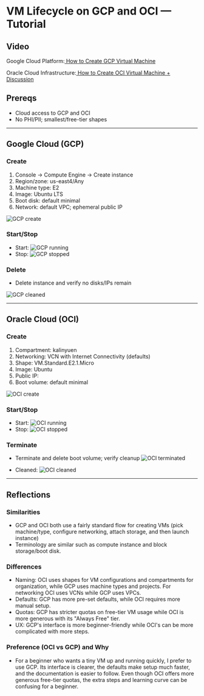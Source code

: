 # VM Lifecycle on GCP and OCI — Tutorial

## Video

Google Cloud Platform:[ How to Create GCP Virtual Machine](https://drive.google.com/file/d/1E83KevbvMDsXQkmejsKRXEJ-J0SNLJnU/view?usp=sharing)

Oracle Cloud Infrastructure:[ How to Create OCI Virtual Machine + Discussion](https://drive.google.com/file/d/1kxVFV-Cn3bUNaAY6S66MKiYkDXeostm9/view?usp=sharing)

## Prereqs
- Cloud access to GCP and OCI
- No PHI/PII; smallest/free-tier shapes

---

## Google Cloud (GCP)
### Create
1. Console → Compute Engine → Create instance
2. Region/zone: us-east4/Any
3. Machine type: E2
4. Image: Ubuntu LTS
5. Boot disk: default minimal
6. Network: default VPC; ephemeral public IP

![GCP create](images/gcp_create.png)

### Start/Stop
- Start: 
![GCP running](images/gcp_running.png)
- Stop:
![GCP stopped](images/gcp_stopped.png)

### Delete
- Delete instance and verify no disks/IPs remain

![GCP cleaned](images/gcp_clean.png)

---

## Oracle Cloud (OCI)
### Create
1. Compartment: kalinyuen
2. Networking: VCN with Internet Connectivity (defaults)
3. Shape: VM.Standard.E2.1.Micro
4. Image: Ubuntu
5. Public IP:
6. Boot volume: default minimal

![OCI create](images/oci_create.png)

### Start/Stop
- Start:
![OCI running](images/oci_running.png)
- Stop: <state shows STOPPED>
![OCI stopped](images/oci_stopped.png)


### Terminate
- Terminate and delete boot volume; verify cleanup
![OCI terminated](images/oci_terminated.png)

- Cleaned:
![OCI cleaned](images/oci_clean.png)

---

## Reflections
### Similarities
- GCP and OCI both use a fairly standard flow for creating VMs (pick machine/type, configure networking, attach storage, and then launch instance)
- Terminology are similar such as compute instance and block storage/boot disk.

### Differences
- Naming: OCI uses shapes for VM configurations and compartments for organization, while GCP uses machine types and projects. For networking OCI uses VCNs while GCP uses VPCs. 
- Defaults: GCP has more pre-set defaults, while OCI requires more manual setup.
- Quotas: GCP has stricter quotas on free-tier VM usage while OCI is more generous with its "Always Free" tier. 
- UX: GCP's interface is more beginner-friendly while OCI's can be more complicated with more steps. 

### Preference (OCI vs GCP) and Why
- For a beginner who wants a tiny VM up and running quickly, I prefer to use GCP. Its interface is clearer, the defaults make setup much faster, and the documentation is easier to follow. Even though OCI offers more generous free-tier quotas, the extra steps and learning curve can be confusing for a beginner. 